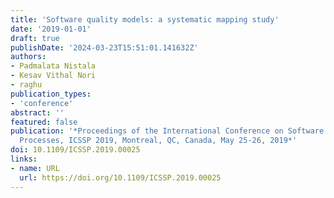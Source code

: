 ```yaml
---
title: 'Software quality models: a systematic mapping study'
date: '2019-01-01'
draft: true
publishDate: '2024-03-23T15:51:01.141632Z'
authors:
- Padmalata Nistala
- Kesav Vithal Nori
- raghu
publication_types:
- 'conference'
abstract: ''
featured: false
publication: '*Proceedings of the International Conference on Software and System
  Processes, ICSSP 2019, Montreal, QC, Canada, May 25-26, 2019*'
doi: 10.1109/ICSSP.2019.00025
links:
- name: URL
  url: https://doi.org/10.1109/ICSSP.2019.00025
---
```


